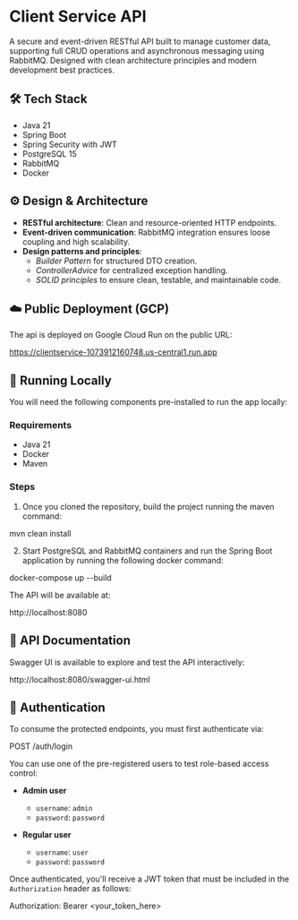 # Client Service API

A secure and event-driven RESTful API built to manage customer data, supporting full CRUD operations and asynchronous messaging using RabbitMQ. Designed with clean architecture principles and modern development best practices.

## 🛠️ Tech Stack

- Java 21
- Spring Boot
- Spring Security with JWT
- PostgreSQL 15
- RabbitMQ
- Docker

## ⚙️ Design & Architecture

- **RESTful architecture**: Clean and resource-oriented HTTP endpoints.
- **Event-driven communication**: RabbitMQ integration ensures loose coupling and high scalability.
- **Design patterns and principles**:
    - *Builder Pattern* for structured DTO creation.
    - *ControllerAdvice* for centralized exception handling.
    - *SOLID principles* to ensure clean, testable, and maintainable code.

## ☁️ Public Deployment (GCP)

The api is deployed on Google Cloud Run on the public URL:

https://clientservice-1073912160748.us-central1.run.app


## 🚀 Running Locally

You will need the following components pre-installed to run the app locally:

### Requirements

- Java 21
- Docker
- Maven

### Steps

1. Once you cloned the repository, build the project running the maven command:

mvn clean install

2. Start PostgreSQL and RabbitMQ containers and run the Spring Boot application by running the following docker command:

docker-compose up --build

The API will be available at:

http://localhost:8080

## 📘 API Documentation

Swagger UI is available to explore and test the API interactively:

http://localhost:8080/swagger-ui.html


## 🔐 Authentication

To consume the protected endpoints, you must first authenticate via:

POST /auth/login

You can use one of the pre-registered users to test role-based access control:

- **Admin user**
    - `username`: `admin`
    - `password`: `password`

- **Regular user**
    - `username`: `user`
    - `password`: `password`

Once authenticated, you'll receive a JWT token that must be included in the `Authorization` header as follows:

Authorization: Bearer <your_token_here>

